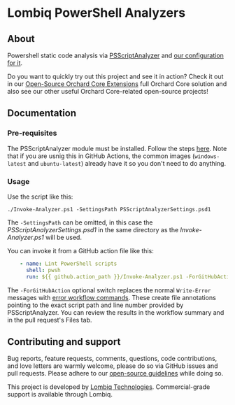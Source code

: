 # Lombiq PowerShell Analyzers



## About

Powershell static code analysis via [PSScriptAnalyzer](https://github.com/PowerShell/PSScriptAnalyzer) and [our configuration for it](PSScriptAnalyzerSettings.psd1).

Do you want to quickly try out this project and see it in action? Check it out in our [Open-Source Orchard Core Extensions](https://github.com/Lombiq/Open-Source-Orchard-Core-Extensions) full Orchard Core solution and also see our other useful Orchard Core-related open-source projects!


## Documentation

### Pre-requisites

The PSScriptAnalyzer module must be installed. Follow the steps [here](https://docs.microsoft.com/en-us/powershell/utility-modules/psscriptanalyzer/overview?view=ps-modules#installing-psscriptanalyzer). Note that if you are usnig this in GitHub Actions, the common images (`windows-latest` and `ubuntu-latest`) already have it so you don't need to do anything.

### Usage

Use the script like this:

```pwsh
./Invoke-Analyzer.ps1 -SettingsPath PSScriptAnalyzerSettings.psd1
```

The `-SettingsPath` can be omitted, in this case the _PSScriptAnalyzerSettings.psd1_ in the same directory as the _Invoke-Analyzer.ps1_ will be used.

You can invoke it from a GitHub action file like this:
```yaml
    - name: Lint PowerShell scripts
      shell: pwsh
      run: ${{ github.action_path }}/Invoke-Analyzer.ps1 -ForGitHubAction
```

The `-ForGitHubAction` optional switch replaces the normal `Write-Error` messages with [error workflow commands](https://docs.github.com/en/actions/using-workflows/workflow-commands-for-github-actions#setting-an-error-message). These create file annotations pointing to the exact script path and line number provided by PSScriptAnalyzer. You can review the results in the workflow summary and in the pull request's Files tab.


## Contributing and support

Bug reports, feature requests, comments, questions, code contributions, and love letters are warmly welcome, please do so via GitHub issues and pull requests. Please adhere to our [open-source guidelines](https://lombiq.com/open-source-guidelines) while doing so.

This project is developed by [Lombiq Technologies](https://lombiq.com/). Commercial-grade support is available through Lombiq.
